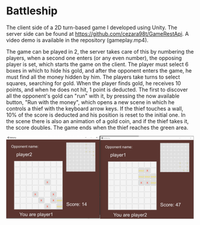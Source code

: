 # Battleship
The client side of a 2D turn-based game I developed using Unity. The server side can be found at https://github.com/cezara98t/GameRestApi.
A video demo is available in the repository (gameplay.mp4).

The game can be played in 2, the server takes care of this by numbering the players, when a second one enters (or any even number), the opposing player is set, which starts the game on the client. The player must select 6 boxes in which to hide his gold, and after the opponent enters the game, he must find all the money hidden by him. The players take turns to select squares, searching for gold. When the player finds gold, he receives 10 points, and when he does not hit, 1 point is deducted. The first to discover all the opponent's gold can "run" with it, by pressing the now available button, "Run with the money", which opens a new scene in which he controls a thief with the keyboard arrow keys. If the thief touches a wall, 10% of the score is deducted and his position is reset to the initial one. In the scene there is also an animation of a gold coin, and if the thief takes it, the score doubles. The game ends when the thief reaches the green area.

![alt text](https://github.com/cezara98t/Battleship/blob/master/Gameplay.png)
